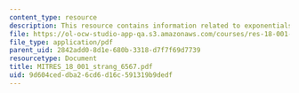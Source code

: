 ```yaml
---
content_type: resource
description: This resource contains information related to exponentials and logarithms.
file: https://ol-ocw-studio-app-qa.s3.amazonaws.com/courses/res-18-001-calculus-online-textbook-spring-2005/9d604ceddba26cd6d16c591319b9dedf_MITRES_18_001_strang_6567.pdf
file_type: application/pdf
parent_uid: 2842add0-8d1e-680b-3318-d7f7f69d7739
resourcetype: Document
title: MITRES_18_001_strang_6567.pdf
uid: 9d604ced-dba2-6cd6-d16c-591319b9dedf
---
```

